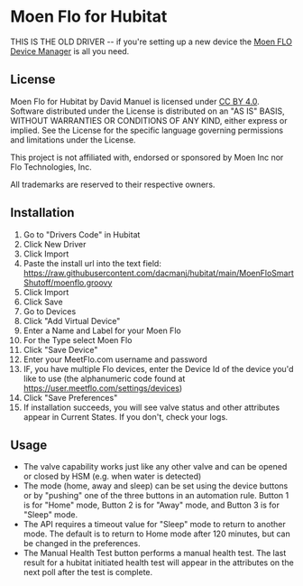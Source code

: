 # Moen Flo for Hubitat
THIS IS THE OLD DRIVER -- if you're setting up a new device the [Moen FLO Device Manager](https://github.com/dacmanj/hubitat/tree/main/MoenFloManager) is all you need.
## License
Moen Flo for Hubitat by David Manuel is licensed under [CC BY 4.0](https://creativecommons.org/licenses/by/4.0).
Software distributed under the License is distributed on an "AS IS" BASIS, WITHOUT WARRANTIES OR CONDITIONS OF ANY KIND, either express or implied. See the License for the specific language governing permissions and limitations under the License.

This project is not affiliated with, endorsed or sponsored by Moen Inc nor Flo Technologies, Inc. 

All trademarks are reserved to their respective owners.

## Installation
1. Go to "Drivers Code" in Hubitat
2. Click New Driver
3. Click Import
4. Paste the install url into the text field: https://raw.githubusercontent.com/dacmanj/hubitat/main/MoenFloSmartShutoff/moenflo.groovy
5. Click Import
6. Click Save
7. Go to Devices
8. Click "Add Virtual Device"
9. Enter a Name and Label for your Moen Flo
10. For the Type select Moen Flo
11. Click "Save Device"
12. Enter your MeetFlo.com username and password
13. IF, you have multiple Flo devices, enter the Device Id of the device you'd like to use (the alphanumeric code found at https://user.meetflo.com/settings/devices)
14. Click "Save Preferences"
15. If installation succeeds, you will see valve status and other attributes appear in Current States. If you don't, check your logs.

## Usage
- The valve capability works just like any other valve and can be opened or closed by HSM (e.g. when water is detected)
- The mode (home, away and sleep) can be set using the device buttons or by "pushing" one of the three buttons in an automation rule. Button 1 is for "Home" mode, Button 2 is for "Away" mode, and Button 3 is for "Sleep" mode.
- The API requires a timeout value for "Sleep" mode to return to another mode. The default is to return to Home mode after 120 minutes, but can be changed in the preferences.
- The Manual Health Test button performs a manual health test. The last result for a hubitat initiated health test will appear in the attributes on the next poll after the test is complete.
